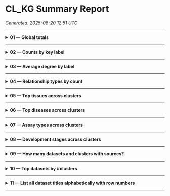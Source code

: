 

# CL_KG Summary Report

_Generated: 2025-08-20 12:51 UTC_

---


<details>
<summary><strong>01 — Global totals</strong></summary>


| nodes | relationships |
| --- | --- |
| 277146 | 1243035 |



</details>

---

<details>
<summary><strong>02 — Counts by key label</strong></summary>


| label | n |
| --- | --- |
| Protein | 30972 |
| Biological_process | 25964 |
| Disease | 25804 |
| Cell_cluster | 24850 |
| Gene | 17532 |
| Cell | 10888 |
| Multicellular_anatomical_structure | 10520 |
| Cellular_component | 4058 |
| Race | 927 |
| Developmental_stage | 437 |
| Dataset | 178 |
| Assay | 14 |



</details>

---

<details>
<summary><strong>03 — Average degree by label</strong></summary>


| label | avg_degree |
| --- | --- |
| Dataset | 90.09 |
| Cellular_component | 15.91 |
| Cell_cluster | 15.71 |
| Cell | 13.07 |
| Protein | 8.87 |
| Gene | 8.66 |
| Biological_process | 7.56 |



</details>

---

<details>
<summary><strong>04 — Relationship types by count</strong></summary>


| rt | c |
| --- | --- |
| SUBCLASSOF | 611248 |
| in_subset | 260582 |
| development_stage | 217070 |
| INSTANCEOF | 148096 |
| has_marker | 108116 |
| tissue | 93572 |
| in_taxon | 91611 |
| has_part | 82917 |
| located_in | 53728 |
| sex | 53666 |
| ncbitaxon_has_rank | 48866 |
| subcluster_of | 48330 |
| part_of | 46294 |
| self_reported_ethnicity | 46286 |
| involved_in | 44794 |
| has_participant | 43112 |
| assay | 39084 |
| disease | 37642 |
| has_source | 31364 |
| never_in_taxon | 27254 |
| has_marker_set | 26544 |
| acts_upstream_of_or_within | 24542 |
| is_active_in | 23242 |
| has_role | 20930 |
| produces | 20912 |
| term_replaced_by | 16199 |
| exemplar_data_of | 15794 |
| has_exemplar_data | 15256 |
| chebi_is_conjugate_base_of | 12140 |
| chebi_is_conjugate_acid_of | 12140 |
| has_obsolescence_reason | 11704 |
| chebi_has_functional_parent | 10980 |
| has_primary_input | 10158 |
| composed_primarily_of | 7054 |
| excluded_subClassOf | 6778 |
| present_in_taxon | 6712 |
| consider | 6606 |
| expresses | 6570 |
| regulates | 6286 |
| enables | 6222 |
| positively_regulates | 5530 |
| negatively_regulates | 5458 |
| develops_from | 3768 |
| acts_upstream_of | 3350 |
| crossSpeciesExactMatch | 2842 |
| has_primary_output | 2822 |
| has_characterizing_marker_set | 2746 |
| chebi_is_tautomer_of | 2704 |
| contributor | 2670 |
| has_primary_input_or_output | 2532 |
| chebi_is_enantiomer_of | 2508 |
| capable_of | 2174 |
| obsolete_some_soma_located_in | 1590 |
| mutually_spatially_disjoint_with | 1588 |
| results_in_development_of | 1540 |
| Population_group | 1408 |
| hasCountryOfOrigin | 1382 |
| creator | 1328 |
| contributes_to_morphology_of | 1264 |
| has_plasma_membrane_part | 1204 |
| connects | 1114 |
| lacks_plasma_membrane_part | 1080 |
| has_target_end_location | 1038 |
| occurs_in | 1032 |
| chebi_has_parent_hydride | 942 |
| only_in_taxon | 926 |
| capable_of_part_of | 864 |
| is_opposite_of | 850 |
| has_soma_location | 846 |
| adjacent_to | 810 |
| results_in_morphogenesis_of | 786 |
| overlaps | 778 |
| colocalizes_with | 726 |
| immediately_preceded_by | 712 |
| chebi_is_substituent_group_from | 688 |
| results_in_acquisition_of_features_of | 670 |
| in_historical_homology_relationship_with | 660 |
| results_in_assembly_of | 654 |
| has_target_start_location | 598 |
| results_in_transport_across | 524 |
| connected_to | 460 |
| has_muscle_insertion | 458 |
| isDemonymOf | 456 |
| some_soma_located_in | 452 |
| has_muscle_origin | 438 |
| results_in_formation_of | 432 |
| term_editor | 416 |
| has_potential_to_develop_into | 396 |
| results_in_organization_of | 394 |
| vessel_supplies_blood_to | 376 |
| attached_to | 346 |
| bounding_layer_of | 336 |
| bearer_of | 324 |
| connecting_branch_of | 297 |
| tributary_of | 290 |
| innervated_by | 288 |
| output_of | 278 |
| BSPO_0000126 | 274 |
| extends_fibers_into | 270 |
| partially_overlaps | 268 |
| continuous_with | 262 |
| has_quality | 254 |
| vessel_drains_blood_from | 254 |
| innervates | 238 |
| has_synaptic_IO_in_region | 234 |
| has_high_plasma_membrane_amount | 226 |
| increased_in_magnitude_relative_to | 224 |
| decreased_in_magnitude_relative_to | 222 |
| process_has_causal_agent | 220 |
| has_low_plasma_membrane_amount | 220 |
| results_in_movement_of | 214 |
| has_developmental_contribution_from | 204 |
| surrounds | 190 |
| BSPO_0000120 | 184 |
| has_curation_status | 181 |
| has_relative_magnitude | 180 |
| acts_on_population_of | 178 |
| luminal_space_of | 178 |
| branching_part_of | 176 |
| BSPO_0000121 | 172 |
| has_intermediate | 168 |
| starts_with | 164 |
| has_skeleton | 158 |
| regulates_characteristic | 154 |
| results_in_maturation_of | 154 |
| directly_negatively_regulates | 148 |
| regulates_levels_of | 146 |
| skeleton_of | 142 |
| immediate_transformation_of | 142 |
| results_in_disassembly_of | 140 |
| negatively_regulates_in_another_organism | 138 |
| derived_from_ancestral_fusion_of | 134 |
| results_in_commitment_to | 124 |
| directly_positively_regulates | 122 |
| created_by | 118 |
| proximally_connected_to | 118 |
| participates_in | 114 |
| regulates_in_another_organism | 112 |
| conduit_for | 110 |
| produced_by | 108 |
| results_in_transport_along | 98 |
| directly_regulates | 98 |
| transformation_of | 94 |
| has_muscle_antagonist | 94 |
| dubious_for_taxon | 86 |
| BSPO_0001107 | 80 |
| ends_with | 78 |
| results_in_fusion_of | 78 |
| contributes_to | 78 |
| results_in_structural_organization_of | 74 |
| channel_for | 72 |
| existence_ends_during | 70 |
| surrounded_by | 70 |
| distally_connected_to | 70 |
| results_in_specification_of | 68 |
| temporal_interpretation | 64 |
| results_in_growth_of | 56 |
| acts_upstream_of4_positive_effect | 54 |
| BSPO_0005001 | 54 |
| acts_upstream_of_or_within4_positive_effect | 52 |
| has_start_location | 52 |
| channels_from | 52 |
| results_in_determination_of | 50 |
| preceded_by | 50 |
| contains_process | 48 |
| has_small_molecule_activator | 48 |
| positively_regulates_in_another_organism | 46 |
| has_end_location | 46 |
| results_in_transport_to_from_or_in | 46 |
| lacks_part | 44 |
| anteriorly_connected_to | 44 |
| develops_into | 38 |
| developmentally_induced_by | 38 |
| location_of | 38 |
| subdivision_of | 38 |
| has_member | 38 |
| includedInDataCatalog | 38 |
| channels_into | 36 |
| positively_regulates_characteristic | 34 |
| happens_during | 34 |
| negatively_regulates_characteristic | 34 |
| synapsed_to | 34 |
| BSPO_0000122 | 32 |
| has_not_completed | 30 |
| existence_starts_and_ends_during | 30 |
| existence_starts_during | 30 |
| BSPO_0000123 | 30 |
| derives_from | 28 |
| BSPO_0000098 | 28 |
| BSPO_0000108 | 28 |
| site_of | 26 |
| results_in_maintenance_of | 26 |
| has_stage_marker | 26 |
| has_potential_to_developmentally_contribute_to | 26 |
| axon_synapses_in | 26 |
| has_component | 26 |
| BSPO_0015014 | 26 |
| mmusdv_has_stage_marker | 24 |
| BSPO_0000096 | 24 |
| BSPO_0000102 | 24 |
| BSPO_0000107 | 24 |
| sexually_homologous_to | 24 |
| simultaneous_with | 22 |
| directly_develops_from | 22 |
| BSPO_0001113 | 22 |
| is_count_of | 20 |
| acts_upstream_of4_negative_effect | 20 |
| results_in_remodeling_of | 20 |
| see_also | 18 |
| preceding_element_is | 18 |
| is_homeomorphic_for | 18 |
| results_in_fission_of | 18 |
| synapsed_by | 18 |
| develops_in | 18 |
| BSPO_0000099 | 18 |
| protects | 18 |
| is_positive_form_of | 16 |
| is_negative_form_of | 16 |
| acts_upstream_of_or_within4_negative_effect | 16 |
| results_in | 16 |
| regulated_by | 16 |
| developmentally_replaces | 16 |
| BSPO_0001106 | 16 |
| BSPO_0001100 | 14 |
| BSPO_0020001 | 14 |
| reciprocal_of | 14 |
| results_in_distribution_of | 12 |
| confers_advantage_in | 12 |
| BSPO_0015101 | 12 |
| existence_starts_with | 12 |
| BSPO_0001101 | 12 |
| towards | 12 |
| http___purl_org_dc_terms_contributor | 12 |
| BSPO_0015102 | 10 |
| has_small_molecule_regulator | 10 |
| existence_ends_with | 10 |
| BSPO_0001108 | 10 |
| BSPO_0001115 | 10 |
| develops_from_part_of | 10 |
| has_cross_section | 10 |
| is_direct_form_of | 10 |
| precedes | 8 |
| immediately_precedes | 8 |
| functionally_related_to | 8 |
| coincident_with | 8 |
| BSPO_0000100 | 8 |
| ambiguous_for_taxon | 8 |
| anastomoses_with | 8 |
| filtered_through | 8 |
| in_innermost_side_of | 8 |
| in_outermost_side_of | 8 |
| attached_to_part_of | 8 |
| indirectly_supplies | 8 |
| nominally_disjoint_with | 6 |
| has_synaptic_terminal_in | 6 |
| starts | 6 |
| realizes | 6 |
| hasAncestryStatus | 6 |
| serially_homologous_to | 6 |
| results_in_developmental_progression_of | 4 |
| immediately_causally_upstream_of | 4 |
| results_in_changes_to_anatomical_or_cellular_structure | 4 |
| directly_develops_into | 4 |
| pr_has_constituent_monomer | 4 |
| member_of | 4 |
| has_no_connections_with | 4 |
| ends | 4 |
| characteristic_of | 4 |
| BSPO_0000097 | 4 |
| lumen_of | 4 |
| BSPO_0000124 | 4 |
| BSPO_0000125 | 4 |
| is_indirect_form_of | 4 |
| has_scope | 2 |
| capable_of_regulating | 2 |
| ends_during | 2 |
| involved_in_regulation_of | 2 |
| has_potential_to_directly_develop_into | 2 |
| has_sensory_dendrite_in | 2 |
| has_presynaptic_terminal_in | 2 |
| has_dendrite_location | 2 |
| fasciculates_with | 2 |
| correlated_with | 2 |
| non_functional_homolog_of | 2 |
| pr_has_gene_template | 2 |
| BSPO_0015202 | 2 |
| BSPO_0015009 | 2 |
| BSPO_0015012 | 2 |
| input_of | 2 |
| existence_ends_during_or_before | 2 |
| has_2D_boundary | 2 |
| existence_starts_during_or_after | 2 |
| posteriorly_connected_to | 2 |
| trunk_part_of | 2 |
| layer_part_of | 2 |
| definition_source | 2 |



</details>

---

<details>
<summary><strong>05 — Top tissues across clusters</strong></summary>


| tissue | clusters |
| --- | --- |
| primary motor cortex | 2308 |
| hypothalamus | 2179 |
| primary visual cortex | 1586 |
| primary somatosensory cortex | 1459 |
| hippocampal formation | 1201 |
| anterior cingulate cortex | 1198 |
| cerebellum | 1160 |
| brain | 1131 |
| white matter | 1075 |
| primary auditory cortex | 1074 |
| dorsolateral prefrontal cortex | 1004 |
| midbrain | 975 |
| middle temporal gyrus | 952 |
| striatum | 948 |
| hindbrain | 892 |
| neocortex | 810 |
| pallidum | 791 |
| blood | 725 |
| ventricular system of brain | 724 |
| thalamic complex | 650 |



</details>

---

<details>
<summary><strong>06 — Top diseases across clusters</strong></summary>


| disease | clusters |
| --- | --- |
| normal | 14106 |
| COVID-19 | 718 |
| dementia | 314 |
| Crohn disease | 241 |
| Pick disease | 182 |
| Alzheimer disease | 182 |
| progressive supranuclear palsy | 182 |
| trisomy 18 | 141 |
| chronic kidney disease | 125 |
| acute kidney failure | 124 |
| respiratory system disorder | 106 |
| interstitial lung disease | 93 |
| pulmonary fibrosis | 91 |
| lung adenocarcinoma | 86 |
| non-specific interstitial pneumonia | 85 |
| arrhythmogenic right ventricular cardiomyopathy | 85 |
| dilated cardiomyopathy | 85 |
| chronic rhinitis | 84 |
| hypersensitivity pneumonitis | 82 |
| chronic obstructive pulmonary disease | 82 |



</details>

---

<details>
<summary><strong>07 — Assay types across clusters</strong></summary>


| assay | clusters |
| --- | --- |
| 10x 3&#39; v3 | 7012 |
| 10x 3&#39; v2 | 3290 |
| sci-RNA-seq3 | 1854 |
| MERFISH | 1483 |
| 10x 3&#39; v1 | 1000 |
| Drop-seq | 934 |
| Smart-seq v4 | 820 |
| 10x 5&#39; v2 | 704 |
| 10x 5&#39; v1 | 533 |
| Patch-seq | 347 |
| Smart-seq2 | 333 |
| 10x multiome | 314 |
| snmC-Seq2 | 292 |
| Seq-Well | 158 |
| 10x 5&#39; transcription profiling | 152 |
| 10x 3&#39; transcription profiling | 112 |
| 10x scATAC-seq | 42 |
| snm3C-seq | 41 |
| mCT-seq | 40 |
| Smart-seq | 37 |
| TruDrop | 25 |
| scATAC-seq | 10 |
| Smart-seq3 | 9 |



</details>

---

<details>
<summary><strong>08 — Development stages across clusters</strong></summary>


| stage | clusters |
| --- | --- |
| 29-year-old stage | 3910 |
| 50-year-old stage | 3868 |
| 42-year-old stage | 3818 |
| 60-year-old stage | 3336 |
| 43-year-old stage | 2651 |
| 9-week-old stage | 2323 |
| 8-week-old stage | 1868 |
| 16th week post-fertilization stage | 1842 |
| 15th week post-fertilization stage | 1589 |
| 17th week post-fertilization stage | 1413 |
| 12th week post-fertilization stage | 1411 |
| sixth decade stage | 1395 |
| 13th week post-fertilization stage | 1371 |
| 2-month-old stage | 1367 |
| 65-year-old stage | 1265 |
| 58-year-old stage | 1256 |
| 59-year-old stage | 1239 |
| 70-year-old stage | 1199 |
| 69-year-old stage | 1194 |
| 7-week-old stage | 1156 |
| 56-year-old stage | 1153 |
| 63-year-old stage | 1148 |
| 52-year-old stage | 1126 |
| 4-week-old stage | 1081 |
| 57-year-old stage | 1075 |
| 53-year-old stage | 1056 |
| 68-year-old stage | 1053 |
| 30-year-old stage | 1041 |
| 64-year-old stage | 1035 |
| 75-year-old stage | 1004 |
| 66-year-old stage | 991 |
| 25-year-old stage | 979 |
| 47-year-old stage | 942 |
| 62-year-old stage | 936 |
| 72-year-old stage | 917 |
| 41-year-old stage | 914 |
| juvenile stage | 900 |
| 46-year-old stage | 898 |
| 39-year-old stage | 897 |
| 61-year-old stage | 886 |
| 40-year-old stage | 880 |
| 73-year-old stage | 869 |
| 35-year-old stage | 864 |
| prime adult stage | 863 |
| 37-year-old stage | 849 |
| 36-year-old stage | 848 |
| 54-year-old stage | 846 |
| 55-year-old stage | 843 |
| 31-year-old stage | 839 |
| 78-year-old stage | 825 |
| 45-year-old stage | 825 |
| 38-year-old stage | 807 |
| 27-year-old stage | 800 |
| 71-year-old stage | 799 |
| 49-year-old stage | 796 |
| seventh decade stage | 794 |
| 83-year-old stage | 790 |
| 34-year-old stage | 785 |
| 77-year-old stage | 775 |
| 2-week-old stage | 768 |
| 33-year-old stage | 757 |
| 21-year-old stage | 746 |
| fourth decade stage | 725 |
| 80-year-old stage | 703 |
| 67-year-old stage | 701 |
| fifth decade stage | 692 |
| unknown | 688 |
| 48-year-old stage | 682 |
| 82-year-old stage | 675 |
| 24-year-old stage | 662 |
| 74-year-old stage | 651 |
| 76-year-old stage | 644 |
| 80 year-old and over stage | 633 |
| 23-year-old stage | 628 |
| 51-year-old stage | 619 |
| 44-year-old stage | 617 |
| 84-year-old stage | 610 |
| 6-week-old stage | 603 |
| 26-day-old stage | 591 |
| 81-year-old stage | 583 |
| 86-year-old stage | 573 |
| 1-week-old stage | 571 |
| 26-year-old stage | 565 |
| third decade stage | 534 |
| eighth decade stage | 531 |
| adult stage | 528 |
| 19-year-old stage | 503 |
| 88-year-old stage | 459 |
| 32-year-old stage | 454 |
| 85-year-old stage | 443 |
| 22-year-old stage | 432 |
| 87-year-old stage | 422 |
| 79-year-old stage | 419 |
| 20-month-old stage and over | 418 |
| 23-day-old stage | 400 |
| 89-year-old stage | 397 |
| 20-year-old stage | 396 |
| 10th week post-fertilization stage | 393 |
| 28-year-old stage | 370 |
| 10-week-old stage | 353 |
| 10-year-old stage | 316 |
| postnatal stage | 285 |
| 11-week-old stage | 284 |
| 15-year-old stage | 271 |
| 18-year-old stage | 259 |
| newborn stage (0-28 days) | 252 |
| 12-year-old stage | 252 |
| 13-week-old stage | 233 |
| 3-year-old stage | 228 |
| 4-year-old stage | 225 |
| 92-year-old stage | 223 |
| 60-79 year-old stage | 223 |
| 3-month-old stage | 214 |
| 11-year-old stage | 213 |
| pediatric stage | 208 |
| 14th week post-fertilization stage | 206 |
| 16-year-old stage | 204 |
| late adult stage | 189 |
| 13-year-old stage | 188 |
| Carnegie stage 22 | 185 |
| 24-week-old stage | 184 |
| 14-week-old stage | 184 |
| 18-month-old stage | 183 |
| 9th week post-fertilization stage | 178 |
| 90 year-old and over stage | 177 |
| 14-year-old stage | 175 |
| ninth decade stage | 171 |
| 17-year-old stage | 162 |
| 11th week post-fertilization stage | 152 |
| young adult stage | 145 |
| 9-year-old stage | 144 |
| 6-year-old stage | 140 |
| Carnegie stage 19 | 131 |
| 17-week-old stage | 130 |
| child stage (1-4 yo) | 126 |
| juvenile stage (5-14 yo) | 124 |
| 16-week-old stage | 123 |
| Carnegie stage 23 | 122 |
| 18th week post-fertilization stage | 117 |
| 15-week-old stage | 103 |
| 12-week-old stage | 103 |
| 2-year-old stage | 93 |
| Carnegie stage 18 | 92 |
| Carnegie stage 17 | 88 |
| 19-week-old stage | 87 |
| 91-year-old stage | 87 |
| 20-week-old stage | 85 |
| 18-week-old stage | 83 |
| Theiler stage 25 | 81 |
| Theiler stage 23 | 75 |
| Theiler stage 22 | 74 |
| 6-month-old stage | 71 |
| 90-year-old stage | 70 |
| Theiler stage 27 | 69 |
| Theiler stage 21 | 66 |
| 7-day-old stage | 65 |
| 4-day-old stage | 65 |
| 8-year-old stage | 65 |
| 5-year-old stage | 63 |
| 7-year-old stage | 61 |
| 5-week-old stage | 61 |
| Theiler stage 20 | 55 |
| Theiler stage 18 | 53 |
| 12-month-old stage | 51 |
| embryonic stage | 45 |
| 20th week post-fertilization stage | 44 |
| 23-week-old stage | 42 |
| Carnegie stage 21 | 42 |
| 1-month-old stage | 42 |
| 11-month-old stage | 37 |
| 25-week-old stage | 36 |
| 96-year-old stage | 35 |
| 19-month-old stage | 31 |
| 7-month-old stage | 30 |
| 29-week-old stage | 28 |
| 9-month-old stage | 27 |
| middle aged stage | 25 |
| 22-week-old stage | 24 |
| 26-week-old stage | 21 |
| Carnegie stage 09 | 15 |
| Carnegie stage 13 | 15 |
| Carnegie stage 14 | 15 |
| Carnegie stage 11 | 15 |
| Carnegie stage 12 | 15 |
| 1-year-old stage | 14 |
| 16-month-old stage | 10 |
| 21-week-old stage | 9 |
| 8-month-old stage | 8 |



</details>

---

<details>
<summary><strong>09 — How many datasets and clusters with sources?</strong></summary>


| datasets | clusters_with_source |
| --- | --- |
| 177 | 15682 |



</details>

---

<details>
<summary><strong>10 — Top datasets by #clusters</strong></summary>


| dataset | clusters |
| --- | --- |
| HypoMap – a unified single cell gene expression atlas of the murine hypothalamus | 1397 |
| Survey of human embryonic development | 895 |
| Survey of human embryonic development (1 million cells subset) | 895 |
| Single-cell RNA-seq for all cortical &amp; hippocampal regions (10x) | 436 |
| Single-cell RNA-seq for all cortical &amp; hippocampal regions (SMART-Seq v4) | 431 |
| Tabula Sapiens - All Cells | 385 |
| WB_MERFISH_animal1_coronal | 346 |
| WB_MERFISH_animal2_coronal | 346 |
| WB_MERFISH_animal3_sagittal | 346 |
| Dissection: Primary somatosensory cortex (S1) | 332 |
| Dissection: Primary auditory cortex(A1) | 327 |
| All - A single-cell transcriptomic atlas characterizes ageing tissues in the mouse | 322 |
| Dissection: Primary motor cortex (M1) | 319 |
| Dissection: Primary visual cortex(V1) | 315 |
| Dissection: Anterior cingulate cortex (ACC) | 305 |
| Dissection: Dorsolateral prefrontal cortex (DFC) | 303 |
| Dissection: Angular gyrus (AnG) | 302 |
| Dissection: Middle temporal gyrus (MTG) | 297 |
| An integrated transcriptomic and epigenomic atlas of mouse primary motor cortex cell types | 269 |
| DNA Methylation (CGN) Atlas of the Mouse Brain at Single-Cell Resolution | 215 |



</details>

---

<details>
<summary><strong>11 — List all dataset titles alphabetically with row numbers</strong></summary>


| idx | dataset |
| --- | --- |
| 1 | A molecular single-cell lung atlas of lethal COVID-19 |
| 2 | A proximal-to-distal survey of healthy adult human small intestine and colon epithelium by single-cell transcriptomics |
| 3 | A scRNA-seq atlas of immune cells at the CNS borders |
| 4 | A single-cell multi-omic atlas spanning the adult rhesus macaque brain |
| 5 | A transcriptomic atlas of the mouse cerebellum |
| 6 | AIDA Phase 1 Data Freeze v2: Chinese, Indian, Japanese, Korean, Malay, and Thai donors in Japan, Singapore, South Korea, Thailand, and India |
| 7 | Adult mouse cortical cell taxonomy revealed by single cell transcriptomics |
| 8 | Airway |
| 9 | All - A single-cell transcriptomic atlas characterizes ageing tissues in the mouse |
| 10 | All Cells - snRNA-seq |
| 11 | All cell types of human eye |
| 12 | All cells types from scRNA-seq of human primary sclerosing cholangitis patients and healthy controls |
| 13 | All cells types from snRNA-seq of human primary sclerosing cholangitis patients and healthy controls |
| 14 | All cells with electrophysiological and morphological recordings |
| 15 | All cells with electrophysiological recordings |
| 16 | All cells with morphological recordings |
| 17 | All major cell types in adult human retina |
| 18 | All-snATAC-Spatial multi-omic map of human myocardial infarction |
| 19 | All-snRNA-Spatial multi-omic map of human myocardial infarction |
| 20 | Amacrine cells of the human fovea and peripheral retina |
| 21 | An integrated cell atlas of the human lung in health and disease (core) |
| 22 | An integrated cell atlas of the human lung in health and disease (full) |
| 23 | An integrated transcriptomic and epigenomic atlas of mouse primary motor cortex cell types |
| 24 | Autoimmunity PBMCs |
| 25 | B Cell/Plasmablast Sub_clusters of COVID-19 Immune Altas: Integration of 5 public COVID-19 PBMC single-cell datasets |
| 26 | B cells -- CV19 infection, vaccination and HC |
| 27 | Bipolar cells of the human fovea and peripheral retina |
| 28 | Brain non-myeloid cells - A single-cell transcriptomic atlas characterizes ageing tissues in the mouse |
| 29 | BrainAgingSpatialAtlas_Imputed |
| 30 | BrainAgingSpatialAtlas_MERFISH |
| 31 | BrainAgingSpatialAtlas_MERFISH_LPS |
| 32 | BrainAgingSpatialAtlas_snRNAseq |
| 33 | CGE-derived interneurons integrated with 10X sequencing MOp data |
| 34 | COMBAT project: single cell gene expression data from COVID-19, sepsis and flu patient PBMCs |
| 35 | COVID-19 Immune Altas: Integration of 5 public COVID-19 PBMC single-cell datasets |
| 36 | Central Cornea |
| 37 | Circulating Immune cells -- CV19 infection, vaccination and HC |
| 38 | Classical Monocyte sub_clusters of COVID-19 Immune Altas: Integration of 5 public COVID-19 PBMC single-cell datasets |
| 39 | Colon |
| 40 | DCM/ACM heart cell atlas: All cells |
| 41 | DNA Methylation (CGN) Atlas of the Mouse Brain at Single-Cell Resolution |
| 42 | DNA methylation of brain cells -- CG methylation of Excitatory Neurons (snmC-seq) |
| 43 | DNA methylation of brain cells -- CG methylation of Inhibitory and Subcortical Neurons (snm3C-seq) |
| 44 | DNA methylation of brain cells -- CG methylation of Inhibitory and Subcortical Neurons (snmC-seq) |
| 45 | DNA methylation of brain cells -- CG methylation of Non-neuronal Cells (snm3C-seq) |
| 46 | DNA methylation of brain cells -- CG methylation of Non-neuronal Cells (snmC-seq) |
| 47 | DNA methylation of brain cells -- non-CG methylation of Excitatory Neurons (snm3C-seq) |
| 48 | DNA methylation of brain cells -- non-CG methylation of Excitatory Neurons (snmC-seq) |
| 49 | DNA methylation of brain cells -- non-CG methylation of Inhibitory and Subcortical Neurons (snm3C-seq) |
| 50 | DNA methylation of brain cells -- non-CG methylation of Inhibitory and Subcortical Neurons (snmC-seq) |
| 51 | DNA methylation of brain cells -- non-CG methylation of Non-neuronal Cells (snmC-seq) |
| 52 | Discovery (DIS) set of human colorectal tumor: Epithelial |
| 53 | Dissection: Angular gyrus (AnG) |
| 54 | Dissection: Anterior cingulate cortex (ACC) |
| 55 | Dissection: Dorsolateral prefrontal cortex (DFC) |
| 56 | Dissection: Middle temporal gyrus (MTG) |
| 57 | Dissection: Primary auditory cortex(A1) |
| 58 | Dissection: Primary motor cortex (M1) |
| 59 | Dissection: Primary somatosensory cortex (S1) |
| 60 | Dissection: Primary visual cortex(V1) |
| 61 | Evolution of cellular diversity in primary motor cortex of human - non-neurons |
| 62 | Excitatory neurons integrated with 10X sequencing MOp data |
| 63 | Fetal Human Gut (6-11 PCW) |
| 64 | Fetal kidney dataset: full |
| 65 | Frontal cortex samples from C9-ALS, C9-ALS/FTD and age matched control brains |
| 66 | Frontal cortex samples from C9-FTD and age matched control brains |
| 67 | HBCA - epithelial |
| 68 | HBCA - global |
| 69 | HBCA - stroma |
| 70 | Horizontal cells of the human fovea and peripheral retina |
| 71 | Human Astrocytes 10x scRNA-seq |
| 72 | Human CellCards Multi-Study CellRef 1.0 Atlas |
| 73 | Human DA Neurons 10x scRNA-seq |
| 74 | Human Endothelial cells 10x scRNA-seq |
| 75 | Human Human Microglia 10x scRNA-seq |
| 76 | Human Multiple Cortical Areas SMART-seq |
| 77 | Human Non-DA Neurons 10x scRNA-seq |
| 78 | Human Nurr-Negative Nuclei 10x scRNA-seq |
| 79 | Human Nurr-Positive Nuclei 10x scRNA-seq |
| 80 | Human OPC Cells 10x scRNA-seq |
| 81 | Human Oligodendrocytes 10x scRNA-seq |
| 82 | Human kidney cortex snATAC-seq data from donors with and without diabetic kidney disease |
| 83 | Human kidney cortex snRNA-seq data from donors with and without diabetic kidney disease |
| 84 | HypoMap – a unified single cell gene expression atlas of the murine hypothalamus |
| 85 | Ileum |
| 86 | Immunophenotyping of COVID-19 and influenza highlights the role of type I interferons in development of severe COVID-19 |
| 87 | Individual Single-Cell RNA-seq PBMC Data from Arunachalam et al. |
| 88 | Individual Single-Cell RNA-seq PBMC Data from Guo et al. |
| 89 | Individual Single-Cell RNA-seq PBMC Data from Lee et al. |
| 90 | Individual Single-Cell RNA-seq PBMC Data from Schulte-Schrepping et al. |
| 91 | Individual Single-Cell RNA-seq PBMC Data from Wilk et al. |
| 92 | Integrated HBCA |
| 93 | Integrated Single-nucleus and Single-cell RNA-seq of the Adult Human Kidney |
| 94 | Integrated data |
| 95 | Iris |
| 96 | Large-scale single-cell analysis reveals critical immune characteristics of COVID-19 patients |
| 97 | Lens |
| 98 | M cells -- CV19 infection, vaccination and HC |
| 99 | MGE-derived interneurons integrated with 10X sequencing MOp data |
| 100 | Mature kidney dataset: full |
| 101 | Molecular, spatial and projection diversity of neurons in primary motor cortex revealed by in situ single-cell transcriptomics |
| 102 | Multiomics single-cell analysis of human pancreatic islets reveals novel cellular states in health and type 1 diabetes |
| 103 | Non-neuronal cells of the human fovea and peripheral retina |
| 104 | Non-neuronal cells — An Atlas of Gene Regulatory Elements in Adult Mouse Cerebrum. |
| 105 | Occipital cortex samples from C9-ALS, C9-ALS/FTD and age matched control brains |
| 106 | Occipital cortex samples from C9-FTD and age matched control brains |
| 107 | Organoid - Cell Types of the Human Retina and Its Organoids at Single-Cell Resolution |
| 108 | PBMC |
| 109 | PBMCs |
| 110 | Paediatric Human Gut (4-14y) |
| 111 | Photoreceptor cells of the human fovea and peripheral retina |
| 112 | Placenta Infection |
| 113 | Platelet sub_clusters of COVID-19 Immune Altas: Integration of 5 public COVID-19 PBMC single-cell datasets |
| 114 | Retina |
| 115 | Retinal ganglion cells of the human fovea and peripheral retina |
| 116 | Shared and distinct transcriptomic cell types across neocortical areas |
| 117 | Single Cell Sequencing of Human PBMCs in Clonal Hematopoeisis of Indeterminant Potential |
| 118 | Single cell transcriptional and chromatin accessibility profiling redefine cellular heterogeneity in the adult human kidney - ATACseq |
| 119 | Single cell transcriptional and chromatin accessibility profiling redefine cellular heterogeneity in the adult human kidney - RNAseq |
| 120 | Single-cell RNA-seq analysis reveals cell subsets and gene signatures associated with Rheumatoid Arthritis Disease Activity |
| 121 | Single-cell RNA-seq for all cortical &amp; hippocampal regions (10x) |
| 122 | Single-cell RNA-seq for all cortical &amp; hippocampal regions (SMART-Seq v4) |
| 123 | Single-cell RNA-seq of the Adult Human Kidney (Version 1.0) |
| 124 | Single-cell RNA-seq of the Adult Human Kidney (Version 1.5) |
| 125 | Single-cell atlas of peripheral immune response to SARS-CoV-2 infection |
| 126 | Single-cell multi-omics analysis of the immune response in COVID-19 |
| 127 | Single-cell sequencing links multiregional immune landscapes and tissue-resident T cells in ccRCC to tumor topology and therapy efficacy |
| 128 | Single-cell transcriptomes of the human skin reveal age-related loss of fibroblast priming |
| 129 | Single-nucleus RNA-seq of the Adult Human Kidney (Version 1.0) |
| 130 | Single-nucleus RNA-seq of the Adult Human Kidney (Version 1.5) |
| 131 | Single-nucleus transcriptome data from the dlPFC: Human |
| 132 | Single-soma transcriptomics of tangle-bearing neurons in Alzheimer’s disease - Excitatory |
| 133 | Skin |
| 134 | Supercluster: CGE-derived interneurons |
| 135 | Supercluster: Deep layer (non-IT) excitatory neurons |
| 136 | Supercluster: IT-projecting excitatory neurons |
| 137 | Supercluster: MGE-derived interneurons |
| 138 | Supercluster: Non-neuronal cells |
| 139 | Survey of human embryonic development |
| 140 | Survey of human embryonic development (1 million cells subset) |
| 141 | T Cell and NK Cell Subtypes of COVID-19 Immune Altas: Integration of 5 public COVID-19 PBMC single-cell datasets |
| 142 | T cells -- CV19 infection, vaccination and HC |
| 143 | TI epithelial |
| 144 | TI immune |
| 145 | TI stromal |
| 146 | Tabula Sapiens - All Cells |
| 147 | Time-resolved Systems Immunology Reveals a Late Juncture Linked to Fatal COVID-19: Adaptive Cells |
| 148 | Time-resolved Systems Immunology Reveals a Late Juncture Linked to Fatal COVID-19: Innate Cells |
| 149 | Total - Cells of the human intestinal tract mapped across space and time |
| 150 | Trabecular Meshwork and Corneal Scleral wedge |
| 151 | Type I interferon autoantibodies are associated with systemic immune alterations in patients with COVID-19 |
| 152 | UMAP visualization of all 12 datasets |
| 153 | VAL and DIS datasets: Non-Epithelial |
| 154 | Validation (Val) set of human colorectal tumor: Epithelial |
| 155 | WB_MERFISH_animal1_coronal |
| 156 | WB_MERFISH_animal2_coronal |
| 157 | WB_MERFISH_animal3_sagittal |
| 158 | WB_MERFISH_animal4_sagittal |
| 159 | Whole Taxonomy - DLPFC: Seattle Alzheimer&#39;s Disease Atlas (SEA-AD) |
| 160 | Whole Taxonomy - MTG: Seattle Alzheimer&#39;s Disease Atlas (SEA-AD) |
| 161 | ccRCC - Single-cell analyses of renal cell cancers reveal insights into tumor microenvironment, cell of origin, and therapy response |
| 162 | chRCC - Single-cell analyses of renal cell cancers reveal insights into tumor microenvironment, cell of origin, and therapy response |
| 163 | colon epithelial |
| 164 | colon immune |
| 165 | colon stromal |
| 166 | innate T cells -- CV19 infection, vaccination and HC |
| 167 | multiplexed scRNA-seq of 1.2 million PBMCs from adult lupus samples |
| 168 | normal - Single-cell analyses of renal cell cancers reveal insights into tumor microenvironment, cell of origin, and therapy response |
| 169 | nygc multimodal pbmc |
| 170 | scRNA-seq of foveal and parafoveal retina |
| 171 | snRNA-seq data for human cerebella from 9-12 developmental stages |
| 172 | snRNA-seq data for mouse cerebella from 9-12 developmental stages |
| 173 | snRNA-seq of human anterior and posterior hippocampus |
| 174 | snRNA-seq of human retina - all cells |
| 175 | snmCT-seq of human dorsolateral prefrontal cortex (Brodmann area 46) |
| 176 | white matter - all cells |



</details>

---
